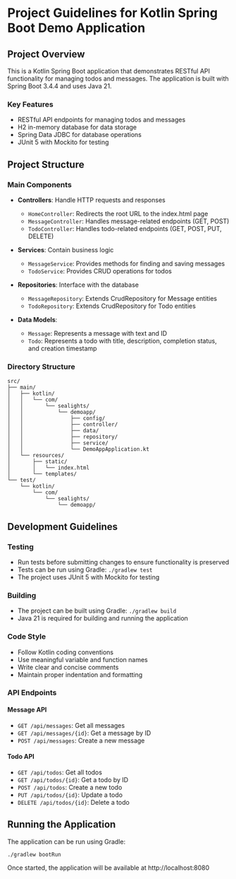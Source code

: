 # Project Guidelines for Kotlin Spring Boot Demo Application

## Project Overview

This is a Kotlin Spring Boot application that demonstrates RESTful API functionality for managing todos and messages. The application is built with Spring Boot 3.4.4 and uses Java 21.

### Key Features
- RESTful API endpoints for managing todos and messages
- H2 in-memory database for data storage
- Spring Data JDBC for database operations
- JUnit 5 with Mockito for testing

## Project Structure

### Main Components

- **Controllers**: Handle HTTP requests and responses
  - `HomeController`: Redirects the root URL to the index.html page
  - `MessageController`: Handles message-related endpoints (GET, POST)
  - `TodoController`: Handles todo-related endpoints (GET, POST, PUT, DELETE)

- **Services**: Contain business logic
  - `MessageService`: Provides methods for finding and saving messages
  - `TodoService`: Provides CRUD operations for todos

- **Repositories**: Interface with the database
  - `MessageRepository`: Extends CrudRepository for Message entities
  - `TodoRepository`: Extends CrudRepository for Todo entities

- **Data Models**:
  - `Message`: Represents a message with text and ID
  - `Todo`: Represents a todo with title, description, completion status, and creation timestamp

### Directory Structure

```
src/
├── main/
│   ├── kotlin/
│   │   └── com/
│   │       └── sealights/
│   │           └── demoapp/
│   │               ├── config/
│   │               ├── controller/
│   │               ├── data/
│   │               ├── repository/
│   │               ├── service/
│   │               └── DemoAppApplication.kt
│   └── resources/
│       ├── static/
│       │   └── index.html
│       └── templates/
└── test/
    └── kotlin/
        └── com/
            └── sealights/
                └── demoapp/
```

## Development Guidelines

### Testing

- Run tests before submitting changes to ensure functionality is preserved
- Tests can be run using Gradle: `./gradlew test`
- The project uses JUnit 5 with Mockito for testing

### Building

- The project can be built using Gradle: `./gradlew build`
- Java 21 is required for building and running the application

### Code Style

- Follow Kotlin coding conventions
- Use meaningful variable and function names
- Write clear and concise comments
- Maintain proper indentation and formatting

### API Endpoints

#### Message API
- `GET /api/messages`: Get all messages
- `GET /api/messages/{id}`: Get a message by ID
- `POST /api/messages`: Create a new message

#### Todo API
- `GET /api/todos`: Get all todos
- `GET /api/todos/{id}`: Get a todo by ID
- `POST /api/todos`: Create a new todo
- `PUT /api/todos/{id}`: Update a todo
- `DELETE /api/todos/{id}`: Delete a todo

## Running the Application

The application can be run using Gradle:

```
./gradlew bootRun
```

Once started, the application will be available at http://localhost:8080
